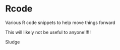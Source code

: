 Rcode
=====

Various R code snippets to help move things forward

This will likely not be useful to anyone!!!!!

Sludge
